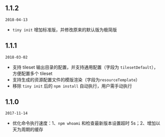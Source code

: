 ## 1.1.2

`2018-04-13`

- `tiny init` 增加标准版，并修改原来的默认版为极简版

## 1.1.1

`2018-03-02`

- 支持 tileset 输出目录的配置，并支持通用配置（字段为 `tilesetDefault`），方便配置多个 tileset
- 支持生成的资源配置文件的模版渲染（字段为`resourceTemplate`）
- 移除 `tiny init` 后的 `npm install` 自动执行，用户需手动执行

## 1.1.0

`2017-11-14`

- 优化命令执行速度：1、`npm whoami` 和检查最新版本设置超时 5s；2、增加以天为周期的缓存
